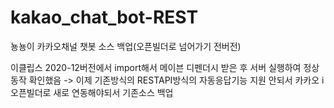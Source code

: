 # kakao_chat_bot-REST
뇽뇽이 카카오채널 챗봇 소스 백업(오픈빌더로 넘어가기 전버전)

이클립스 2020-12버전에서 import해서 메이븐 디펜더시 받은 후 서버 실행하여 정상동작 확인했음
-> 이제 기존방식의 RESTAPI방식의 자동응답기능 지원 안되서 카카오 i 오픈빌더로 새로 연동해야되서 기존소스 백업
